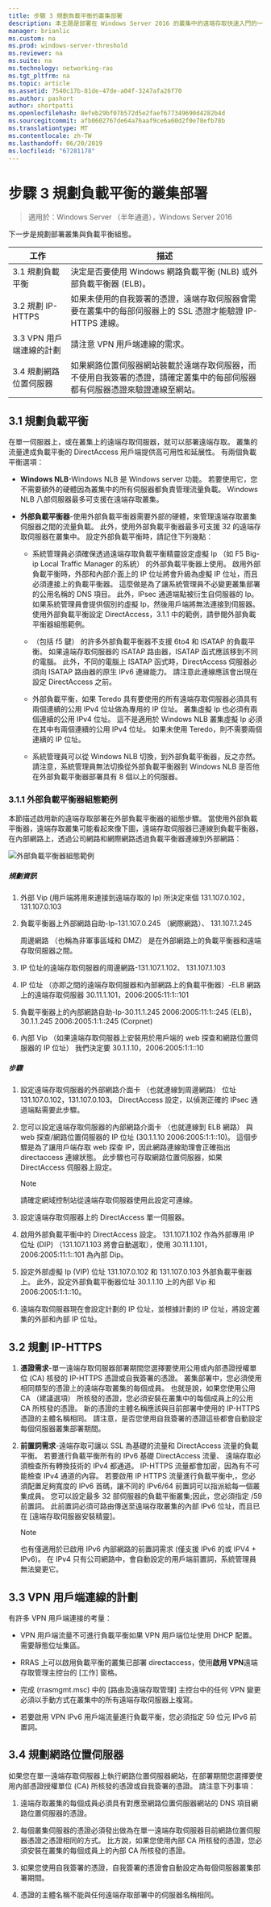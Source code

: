 ```yaml
---
title: 步驟 3 規劃負載平衡的叢集部署
description: 本主題是部署在 Windows Server 2016 的叢集中的遠端存取快速入門的一部分。
manager: brianlic
ms.custom: na
ms.prod: windows-server-threshold
ms.reviewer: na
ms.suite: na
ms.technology: networking-ras
ms.tgt_pltfrm: na
ms.topic: article
ms.assetid: 7540c17b-81de-47de-a04f-3247afa26f70
ms.author: pashort
author: shortpatti
ms.openlocfilehash: 8efeb29bf07b572d5e2faef677349690d4282b4d
ms.sourcegitcommit: afb0602767de64a76aaf9ce6a60d2f0e78efb78b
ms.translationtype: MT
ms.contentlocale: zh-TW
ms.lasthandoff: 06/20/2019
ms.locfileid: "67281178"
---
```

# <a name="step-3-plan-a-load-balanced-cluster-deployment"></a>步驟 3 規劃負載平衡的叢集部署

>適用於：Windows Server （半年通道），Windows Server 2016

下一步是規劃部署叢集與負載平衡組態。  
  
|工作|描述|  
|----|--------|  
|3.1 規劃負載平衡|決定是否要使用 Windows 網路負載平衡 (NLB) 或外部負載平衡器 (ELB)。|  
|3.2 規劃 IP-HTTPS|如果未使用的自我簽署的憑證，遠端存取伺服器會需要在叢集中的每部伺服器上的 SSL 憑證才能驗證 IP-HTTPS 連線。|  
|3.3 VPN 用戶端連線的計劃|請注意 VPN 用戶端連線的需求。|  
|3.4 規劃網路位置伺服器|如果網路位置伺服器網站裝載於遠端存取伺服器，而不使用自我簽署的憑證，請確定叢集中的每部伺服器都有伺服器憑證來驗證連線至網站。|  
  
## <a name="bkmk_2_1_Plan_LB"></a>3.1 規劃負載平衡  
在單一伺服器上，或在叢集上的遠端存取伺服器，就可以部署遠端存取。 叢集的流量達成負載平衡的 DirectAccess 用戶端提供高可用性和延展性。 有兩個負載平衡選項：  
  
-   **Windows NLB**-Windows NLB 是 Windows server 功能。 若要使用它，您不需要額外的硬體因為叢集中的所有伺服器都負責管理流量負載。 Windows NLB 八部伺服器最多可支援在遠端存取叢集。  
  
-   **外部負載平衡器**-使用外部負載平衡器需要外部的硬體，來管理遠端存取叢集伺服器之間的流量負載。 此外，使用外部負載平衡器最多可支援 32 的遠端存取伺服器在叢集中。 設定外部負載平衡時，請記住下列幾點︰  
  
    -   系統管理員必須確保透過遠端存取負載平衡精靈設定虛擬 Ip （如 F5 Big-ip Local Traffic Manager 的系統） 的外部負載平衡器上使用。 啟用外部負載平衡時，外部和內部介面上的 IP 位址將會升級為虛擬 IP 位址，而且必須連接上的負載平衡器。 這麼做是為了讓系統管理員不必變更叢集部署的公用名稱的 DNS 項目。 此外，IPsec 通道端點被衍生自伺服器的 Ip。 如果系統管理員會提供個別的虛擬 Ip，然後用戶端將無法連接到伺服器。 使用外部負載平衡設定 DirectAccess，3.1.1 中的範例，請參閱外部負載平衡器組態範例。  
  
    -   （包括 f5 鍵） 的許多外部負載平衡器不支援 6to4 和 ISATAP 的負載平衡。 如果遠端存取伺服器的 ISATAP 路由器，ISATAP 函式應該移到不同的電腦。 此外，不同的電腦上 ISATAP 函式時，DirectAccess 伺服器必須向 ISATAP 路由器的原生 IPv6 連線能力。 請注意此連線應該會出現在設定 DirectAccess 之前。  
  
    -   外部負載平衡，如果 Teredo 具有要使用的所有遠端存取伺服器必須具有兩個連續的公用 IPv4 位址做為專用的 IP 位址。 叢集虛擬 Ip 也必須有兩個連續的公用 IPv4 位址。 這不是適用於 Windows NLB 叢集虛擬 Ip 必須在其中有兩個連續的公用 IPv4 位址。 如果未使用 Teredo，則不需要兩個連續的 IP 位址。  
  
    -   系統管理員可以從 Windows NLB 切換，到外部負載平衡器，反之亦然。 請注意，系統管理員無法切換從外部負載平衡器到 Windows NLB 是否他在外部負載平衡器部署具有 8 個以上的伺服器。  
  
### <a name="ELBConfigEx"></a>3.1.1 外部負載平衡器組態範例  
本節描述啟用新的遠端存取部署在外部負載平衡器的組態步驟。 當使用外部負載平衡器，遠端存取叢集可能看起來像下圖，遠端存取伺服器已連線到負載平衡器，在內部網路上，透過公司網路和網際網路透過負載平衡器連線到外部網路：  
  
![外部負載平衡器組態範例](../../../../media/Step-3-Plan-a-Load-Balanced-Cluster-Deployment/ELBDiagram-URA_Enterprise_NLB-.png)  
  
##### <a name="planning-information"></a>規劃資訊  
  
1.  外部 Vip (用戶端將用來連接到遠端存取的 Ip) 所決定來個 131.107.0.102，131.107.0.103  
  
2.  負載平衡器上外部網路自助-Ip-131.107.0.245 （網際網路）、 131.107.1.245  
  
    周邊網路 （也稱為非軍事區域和 DMZ） 是在外部網路上的負載平衡器和遠端存取伺服器之間。  
  
3.  IP 位址的遠端存取伺服器的周邊網路-131.107.1.102、 131.107.1.103  
  
4.  IP 位址 （亦即之間的遠端存取伺服器和內部網路上的負載平衡器）-ELB 網路上的遠端存取伺服器 30.11.1.101，2006:2005:11:1::101  
  
5.  負載平衡器上的內部網路自助-Ip-30.11.1.245 2006:2005:11:1::245 (ELB)，30.1.1.245 2006:2005:1:1::245 (Corpnet)  
  
6.  內部 Vip （如果遠端存取伺服器上安裝用於用戶端的 web 探查和網路位置伺服器的 IP 位址） 我們決定要 30.1.1.10，2006:2005:1:1::10  
  
##### <a name="steps"></a>步驟  
  
1.  設定遠端存取伺服器的外部網路介面卡 （也就連線到周邊網路） 位址 131.107.0.102，131.107.0.103。 DirectAccess 設定，以偵測正確的 IPsec 通道端點需要此步驟。  
  
2.  您可以設定遠端存取伺服器的內部網路介面卡 （也就連線到 ELB 網路） 與 web 探查/網路位置伺服器的 IP 位址 (30.1.1.10 2006:2005:1:1::10)。 這個步驟是為了讓用戶端存取 web 探查 IP，因此網路連線助理會正確指出 directaccess 連線狀態。 此步驟也可存取網路位置伺服器，如果 DirectAccess 伺服器上設定。  
  
    > [!NOTE]  
    > 請確定網域控制站從遠端存取伺服器使用此設定可連線。  
  
3.  設定遠端存取伺服器上的 DirectAccess 單一伺服器。  
  
4.  啟用外部負載平衡中的 DirectAccess 設定。 131.107.1.102 作為外部專用 IP 位址 (DIP) （131.107.1.103 將會自動選取），使用 30.11.1.101，2006:2005:11:1::101 為內部 Dip。  
  
5.  設定外部虛擬 Ip (VIP) 位址 131.107.0.102 和 131.107.0.103 外部負載平衡器上。 此外，設定外部負載平衡器位址 30.1.1.10 上的內部 Vip 和 2006:2005:1:1::10。  
  
6.  遠端存取伺服器現在會設定計劃的 IP 位址，並根據計劃的 IP 位址，將設定叢集的外部和內部 IP 位址。  
  
## <a name="bkmk_2_2_NLB"></a>3.2 規劃 IP-HTTPS  
  
1.  **憑證需求**-單一遠端存取伺服器部署期間您選擇要使用公用或內部憑證授權單位 (CA) 核發的 IP-HTTPS 憑證或自我簽署的憑證。 叢集部署中，您必須使用相同類型的憑證上的遠端存取叢集的每個成員。 也就是說，如果您使用公用 CA （建議選項） 所核發的憑證，您必須安裝在叢集中的每個成員上的公用 CA 所核發的憑證。 新的憑證的主體名稱應該與目前部署中使用的 IP-HTTPS 憑證的主體名稱相同。 請注意，是否您使用自我簽署的憑證這些都會自動設定每個伺服器叢集部署期間。  
  
2.  **前置詞需求**-遠端存取可讓以 SSL 為基礎的流量和 DirectAccess 流量的負載平衡。 若要進行負載平衡所有的 IPv6 基礎 DirectAccess 流量、 遠端存取必須檢查所有轉換技術的 IPv4 都通道。 IP-HTTPS 流量都會加密，因為有不可能檢查 IPv4 通道的內容。 若要啟用 IP HTTPS 流量進行負載平衡中,，您必須配置足夠寬度的 IPv6 首碼，讓不同的 IPv6/64 前置詞可以指派給每一個叢集成員。 您可以設定最多 32 部伺服器的負載平衡叢集;因此，您必須指定 /59 前置詞。 此前置詞必須可路由傳送至遠端存取叢集的內部 IPv6 位址，而且已在 [遠端存取伺服器安裝精靈]。  
  
    > [!NOTE]  
    > 也有僅適用於已啟用 IPv6 內部網路的前置詞需求 (僅支援 IPv6 的或 IPV4 + IPv6)。 在 IPv4 只有公司網路中，會自動設定的用戶端前置詞，系統管理員無法變更它。  
  
## <a name="BKMK_3.3"></a>3.3 VPN 用戶端連線的計劃  
有許多 VPN 用戶端連接的考量：  
  
-   VPN 用戶端流量不可進行負載平衡如果 VPN 用戶端位址使用 DHCP 配置。 需要靜態位址集區。  
  
-   RRAS 上可以啟用負載平衡的叢集已部署 directaccess，使用**啟用 VPN**遠端存取管理主控台的 [工作] 窗格。  
  
-   完成 (rrasmgmt.msc) 中的 [路由及遠端存取管理] 主控台中的任何 VPN 變更必須以手動方式在叢集中的所有遠端存取伺服器上複寫。  
  
-   若要啟用 VPN IPv6 用戶端流量進行負載平衡，您必須指定 59 位元 IPv6 前置詞。  
  
## <a name="BKMK_nls"></a>3.4 規劃網路位置伺服器  
如果您在單一遠端存取伺服器上執行網路位置伺服器網站，在部署期間您選擇要使用內部憑證授權單位 (CA) 所核發的憑證或自我簽署的憑證。  請注意下列事項：  
  
1.  遠端存取叢集的每個成員必須具有對應至網路位置伺服器網站的 DNS 項目網路位置伺服器的憑證。  
  
2.  每個叢集伺服器的憑證必須發出做為在單一遠端存取伺服器目前網路位置伺服器憑證之憑證相同的方式。 比方說，如果您使用內部 CA 所核發的憑證，您必須安裝在叢集的每個成員上的內部 CA 所核發的憑證。  
  
3.  如果您使用自我簽署的憑證，自我簽署的憑證會自動設定為每個伺服器叢集部署期間。  
  
4.  憑證的主體名稱不能與任何遠端存取部署中的伺服器名稱相同。  
